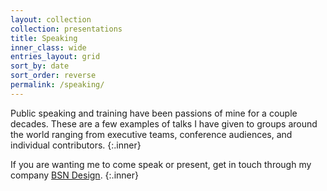 ```yaml
---
layout: collection
collection: presentations
title: Speaking
inner_class: wide
entries_layout: grid
sort_by: date
sort_order: reverse
permalink: /speaking/
---
```


Public speaking and training have been passions of mine for a couple decades. These are a few examples of talks I have given to groups around the world ranging from executive teams, conference audiences, and individual contributors.
{:.inner}

If you are wanting me to come speak or present, get in touch through my company [BSN Design](https://bsn.design/speaking/).
{:.inner}
